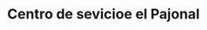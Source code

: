 ---
title: "Centro de sevicioe el Pajonal"
url: /puerto-gaitan/centro-de-sevicioe-el-pajonal/
shop: Motorrad
---